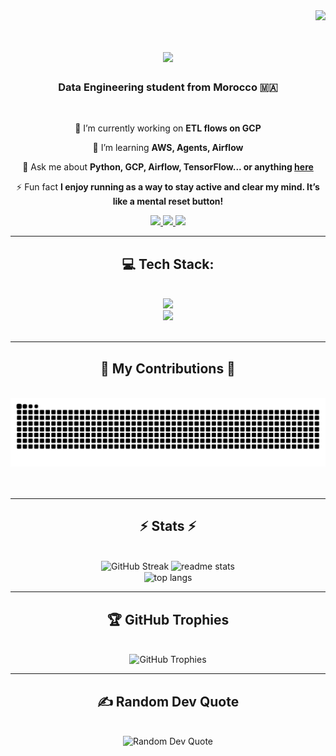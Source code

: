 <img align="right" src="https://visitor-badge.laobi.icu/badge?page_id=haf0g.haf0g" />
<br>

<h1 align="center">
    <img src="https://readme-typing-svg.herokuapp.com/?font=Righteous&size=35&center=true&vCenter=true&width=500&height=70&duration=4000&lines=Hi+There!+👋;+I'm+Hafid+Garhoum!;" />
</h1>

<h3 align="center">Data Engineering student from Morocco 🇲🇦</h3>

<br/>

<div align="center">

 🔭 I’m currently working on **ETL flows on GCP**

 🌱 I’m learning **AWS, Agents, Airflow**

 💬 Ask me about **Python, GCP, Airflow, TensorFlow... or anything [here](https://github.com/haf0g/haf0g/issues)**

 ⚡ Fun fact **I enjoy running as a way to stay active and clear my mind. It’s like a mental reset button!**

</div>

<div align="center">
  <a href="mailto:mr.hafid.garhoum@gmail.com">
    <img src="https://img.shields.io/badge/Gmail-333333?style=for-the-badge&logo=gmail&logoColor=red" />
  </a>
  <a href="https://linkedin.com/in/hafid-garhoum" target="_blank">
    <img src="https://img.shields.io/badge/LinkedIn-0077B5?style=for-the-badge&logo=linkedin&logoColor=white" target="_blank" />
  </a>
  <a href="https://kaggle.com/hafidgarhoum" target="_blank">
     <img src="https://img.shields.io/badge/Kaggle-FF5722?style=for-the-badge&logo=kaggle&logoColor=white" target="_blank" />
  </a>
</div>

<hr/>
<h2 align="center">💻 Tech Stack: </h2>
<br/>
<div align="center">
    <a href="https://github.com/lelouchfr/skill-icons" target="_blank">
        <img src="https://go-skill-icons.vercel.app/api/icons?i=python,jupyter,pandas,flask,aws,googlecloud,azure,linux,bash,java&perline=13" />
    </a>
    <br/>
    <a href="https://github.com/lelouchfr/skill-icons" target="_blank">
        <img src="https://go-skill-icons.vercel.app/api/icons?i=mysql,postgresql,oracle,mongodb,cassandra,dynamodb,snowflake,bigquery,redshift,databricks,airflow,hadoop,kafka,terraform,spark&titles=true" />
    </a>
    <br/>
</div>


<br/>
<hr/>

<div align="center">
  <h2>🐍 My Contributions 🐍</h2>
  <br>
  <img alt="snake eating my contributions" src="https://raw.githubusercontent.com/haf0g/haf0g/output/github-contribution-grid-snake.svg" />
  <br/><br/><br/>
</div>

<hr/>

<h2 align="center">⚡ Stats ⚡</h2>
<br>
<div align=center>
  <img width=390 height=160 src="https://github-readme-streak-stats-eight.vercel.app/?user=haf0g&theme=react&hide_border=false&border_radius=10" alt="GitHub Streak" />
  
  <img width=390 hright=160 src="https://github-readme-stats.vercel.app/api?username=haf0g&count_private=true&show_icons=true&theme=react&border_radius=10&rank_icon=github" alt="readme stats" />
  <br/>
  
  <img width=325 align="center" src="https://github-readme-stats.vercel.app/api/top-langs/?username=haf0g&hide=HTML&langs_count=8&layout=compact&theme=react&border_radius=10&size_weight=0.5&count_weight=0.5&exclude_rep" alt="top langs" />
</div>

<hr/>

<h2 align="center">🏆 GitHub Trophies</h2>
<br>
<div align="center">
  <img src="https://github-profile-trophy.vercel.app/?username=haf0g&theme=tokyonight&no-frame=false&no-bg=false&margin-w=4" alt="GitHub Trophies"/>
</div>

<hr/>

<h2 align="center">✍️ Random Dev Quote</h2>
<br>
<div align="center">
  <img src="https://quotes-github-readme.vercel.app/api?type=horizontal&theme=radical" alt="Random Dev Quote"/>
</div>

<br/>
